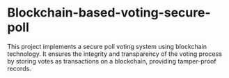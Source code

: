 # Blockchain-based-voting-secure-poll
This project implements a secure poll voting system using blockchain technology. It ensures the integrity and transparency of the voting process by storing votes as transactions on a blockchain, providing tamper-proof records.
